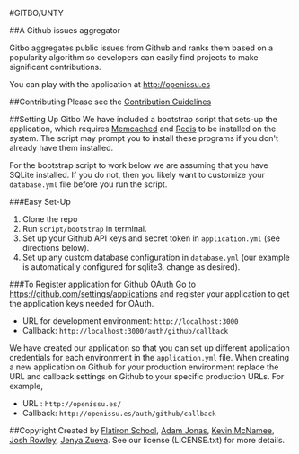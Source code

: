 #GITBO/UNTY

##A Github issues aggregator

Gitbo aggregates public issues from Github and ranks them based on a popularity algorithm so developers can easily find projects to make significant contributions.

You can play with the application at <http://openissu.es>

##Contributing
Please see the [Contribution Guidelines](https://github.com/flatiron-school/gitbo/blob/master/CONTRIBUTING.md)

##Setting Up Gitbo
We have included a bootstrap script that sets-up the application, which requires [Memcached](http://memcached.org/) and [Redis](http://redis.io/) to be installed on the system. The script may prompt you to install these programs if you don't already have them installed.

For the bootstrap script to work below we are assuming that you have SQLite installed. If you do not, then you likely want to customize your `database.yml` file before you run the script.

###Easy Set-Up
1. Clone the repo
2. Run `script/bootstrap` in terminal.
3. Set up your Github API keys and secret token in `application.yml` (see directions below).
4. Set up any custom database configuration in `database.yml` (our example is automatically configured for sqlite3, change as desired).

###To Register application for Github OAuth
Go to <https://github.com/settings/applications> and register your application to get the application keys needed for OAuth.

- URL for development environment: `http://localhost:3000`
- Callback: `http://localhost:3000/auth/github/callback`

We have created our application so that you can set up different application credentials for each environment in the `application.yml` file. When creating a new application on Github for your production environment replace the URL and callback settings on Github to your specific production URLs. For example,

- URL : `http://openissu.es/`
- Callback: `http://openissu.es/auth/github/callback`


##Copyright
Created by [Flatiron School](http://flatironschool.com/), [Adam Jonas](https://github.com/ajonas04), [Kevin McNamee](https://github.com/kevinmcnamee), [Josh Rowley](https://github.com/joshrowley), [Jenya Zueva](https://github.com/innatewonderer). See our license (LICENSE.txt) for more details.
